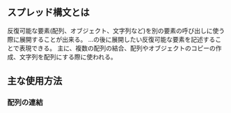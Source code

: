 ## スプレッド構文とは
反復可能な要素(配列、オブジェクト、文字列など)を別の要素の呼び出しに使う際に展開することが出来る。
...の後に展開したい反復可能な要素を記述することで表現できる。
主に、複数の配列の結合、配列やオブジェクトのコピーの作成、文字列を配列にする際に使われる。

## 主な使用方法
### 配列の連結
